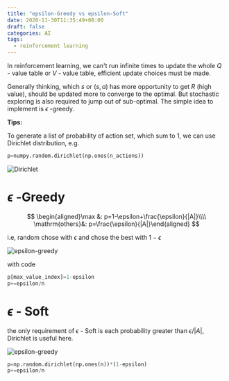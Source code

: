 ```yaml
---
title: "epsilon-Greedy vs epsilon-Soft"
date: 2020-11-30T11:35:49+08:00
draft: false
categories: AI
tags:
  - reinforcement learning
---
```


In reinforcement learning, we can't run infinite times to update the whole $Q$ - value table or $V$ - value table, efficient update choices must be made. 

Generally thinking, which $s$ or $(s,a)$ has more opportunity to get $R$ (high value), should be updated more to converge to the optimal. But stochastic exploring is also required to jump out of sub-optimal. The simple idea to implement is $\epsilon$ -greedy.

**Tips:**

To generate a list of probability of action set, which sum to 1, we can use Dirichlet distribution, e.g.

```python
p=numpy.random.dirichlet(np.ones(n_actions))
```

![Dirichlet](/rl/dirichlet.png)

# $\epsilon$ -Greedy

$$
\begin{aligned}\max &: p=1-\epsilon+\frac{\epsilon}{|A|}\\\\ \mathrm{others}&: p=\frac{\epsilon}{|A|}\end{aligned}
$$

i.e, random chose with $\epsilon$ and chose the best with $1-\epsilon$

![epsilon-greedy](/rl/e_greedy.png)

with code

```python
p[max_value_index]=1-epsilon
p+=epsilon/n
```

# $\epsilon$ - Soft

the only requirement of $\epsilon$  -  Soft is each probability greater than $\epsilon /|A|$, Dirichlet is useful here.

![epsilon-greedy](/rl/e_soft.png)

```python
p=np.random.dirichlet(np.ones(n))*(1-epsilon)
p+=epsilon/n
```




